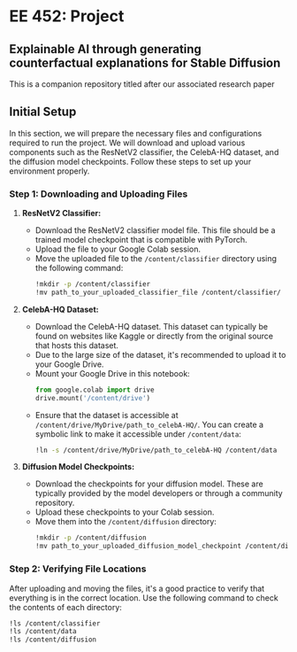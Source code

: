 # EE 452: Project
## Explainable AI through generating counterfactual explanations for Stable Diffusion
This is a companion  repository titled after our associated research paper

## Initial Setup

In this section, we will prepare the necessary files and configurations required to run the project. We will download and upload various components such as the ResNetV2 classifier, the CelebA-HQ dataset, and the diffusion model checkpoints. Follow these steps to set up your environment properly.

### Step 1: Downloading and Uploading Files

1. **ResNetV2 Classifier:**
   - Download the ResNetV2 classifier model file. This file should be a trained model checkpoint that is compatible with PyTorch.
   - Upload the file to your Google Colab session. 
   - Move the uploaded file to the `/content/classifier` directory using the following command:
     ```bash
     !mkdir -p /content/classifier
     !mv path_to_your_uploaded_classifier_file /content/classifier/
     ```

2. **CelebA-HQ Dataset:**
   - Download the CelebA-HQ dataset. This dataset can typically be found on websites like Kaggle or directly from the original source that hosts this dataset.
   - Due to the large size of the dataset, it's recommended to upload it to your Google Drive.
   - Mount your Google Drive in this notebook:
     ```python
     from google.colab import drive
     drive.mount('/content/drive')
     ```
   - Ensure that the dataset is accessible at `/content/drive/MyDrive/path_to_celebA-HQ/`. You can create a symbolic link to make it accessible under `/content/data`:
     ```bash
     !ln -s /content/drive/MyDrive/path_to_celebA-HQ /content/data
     ```

3. **Diffusion Model Checkpoints:**
   - Download the checkpoints for your diffusion model. These are typically provided by the model developers or through a community repository.
   - Upload these checkpoints to your Colab session.
   - Move them into the `/content/diffusion` directory:
     ```bash
     !mkdir -p /content/diffusion
     !mv path_to_your_uploaded_diffusion_model_checkpoint /content/diffusion/
     ```

### Step 2: Verifying File Locations

After uploading and moving the files, it's a good practice to verify that everything is in the correct location. Use the following command to check the contents of each directory:

```bash
!ls /content/classifier
!ls /content/data
!ls /content/diffusion

